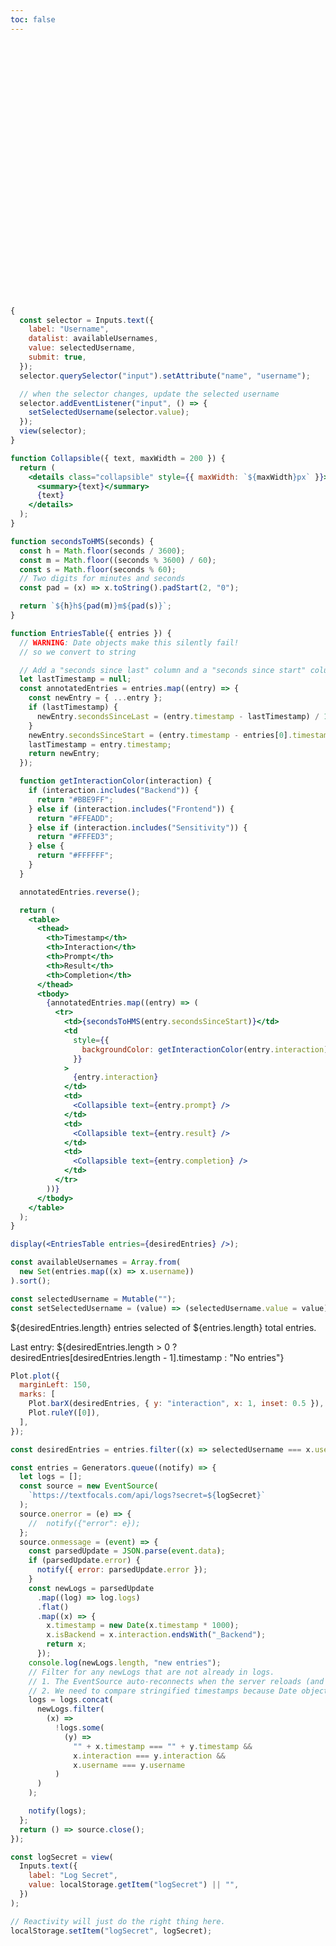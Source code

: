 ```yaml
---
toc: false
---
```


<div class="hero">
  <h1>Log Viewer</h1>
</div>

```js
{
  const selector = Inputs.text({
    label: "Username",
    datalist: availableUsernames,
    value: selectedUsername,
    submit: true,
  });
  selector.querySelector("input").setAttribute("name", "username");

  // when the selector changes, update the selected username
  selector.addEventListener("input", () => {
    setSelectedUsername(selector.value);
  });
  view(selector);
}
```

```jsx
function Collapsible({ text, maxWidth = 200 }) {
  return (
    <details class="collapsible" style={{ maxWidth: `${maxWidth}px` }}>
      <summary>{text}</summary>
      {text}
    </details>
  );
}
```

```jsx
function secondsToHMS(seconds) {
  const h = Math.floor(seconds / 3600);
  const m = Math.floor((seconds % 3600) / 60);
  const s = Math.floor(seconds % 60);
  // Two digits for minutes and seconds
  const pad = (x) => x.toString().padStart(2, "0");

  return `${h}h${pad(m)}m${pad(s)}`;
}
```

```jsx
function EntriesTable({ entries }) {
  // WARNING: Date objects make this silently fail!
  // so we convert to string

  // Add a "seconds since last" column and a "seconds since start" column
  let lastTimestamp = null;
  const annotatedEntries = entries.map((entry) => {
    const newEntry = { ...entry };
    if (lastTimestamp) {
      newEntry.secondsSinceLast = (entry.timestamp - lastTimestamp) / 1000;
    }
    newEntry.secondsSinceStart = (entry.timestamp - entries[0].timestamp) / 1000;
    lastTimestamp = entry.timestamp;
    return newEntry;
  });

  function getInteractionColor(interaction) {
    if (interaction.includes("Backend")) {
      return "#BBE9FF";
    } else if (interaction.includes("Frontend")) {
      return "#FFEADD";
    } else if (interaction.includes("Sensitivity")) {
      return "#FFFED3";
    } else {
      return "#FFFFFF";
    }
  }

  annotatedEntries.reverse();

  return (
    <table>
      <thead>
        <th>Timestamp</th>
        <th>Interaction</th>
        <th>Prompt</th>
        <th>Result</th>
        <th>Completion</th>
      </thead>
      <tbody>
        {annotatedEntries.map((entry) => (
          <tr>
            <td>{secondsToHMS(entry.secondsSinceStart)}</td>
            <td
              style={{
                backgroundColor: getInteractionColor(entry.interaction),
              }}
            >
              {entry.interaction}
            </td>
            <td>
              <Collapsible text={entry.prompt} />
            </td>
            <td>
              <Collapsible text={entry.result} />
            </td>
            <td>
              <Collapsible text={entry.completion} />
            </td>
          </tr>
        ))}
      </tbody>
    </table>
  );
}
```

```jsx
display(<EntriesTable entries={desiredEntries} />);
```

```js
const availableUsernames = Array.from(
  new Set(entries.map((x) => x.username))
).sort();
```

```js
const selectedUsername = Mutable("");
const setSelectedUsername = (value) => (selectedUsername.value = value);
```

${desiredEntries.length} entries selected of ${entries.length} total entries.

Last entry: ${desiredEntries.length > 0 ? desiredEntries[desiredEntries.length - 1].timestamp : "No entries"}

```js
Plot.plot({
  marginLeft: 150,
  marks: [
    Plot.barX(desiredEntries, { y: "interaction", x: 1, inset: 0.5 }),
    Plot.ruleY([0]),
  ],
});
```

```js
const desiredEntries = entries.filter((x) => selectedUsername === x.username);
```

```js
const entries = Generators.queue((notify) => {
  let logs = [];
  const source = new EventSource(
    `https://textfocals.com/api/logs?secret=${logSecret}`
  );
  source.onerror = (e) => {
    //  notify({"error": e});
  };
  source.onmessage = (event) => {
    const parsedUpdate = JSON.parse(event.data);
    if (parsedUpdate.error) {
      notify({ error: parsedUpdate.error });
    }
    const newLogs = parsedUpdate
      .map((log) => log.logs)
      .flat()
      .map((x) => {
        x.timestamp = new Date(x.timestamp * 1000);
        x.isBackend = x.interaction.endsWith("_Backend");
        return x;
      });
    console.log(newLogs.length, "new entries");
    // Filter for any newLogs that are not already in logs.
    // 1. The EventSource auto-reconnects when the server reloads (and drops its old connections). So when the connection is re-established, we get a bunch of old logs again.
    // 2. We need to compare stringified timestamps because Date objects don't compare ===.
    logs = logs.concat(
      newLogs.filter(
        (x) =>
          !logs.some(
            (y) =>
              "" + x.timestamp === "" + y.timestamp &&
              x.interaction === y.interaction &&
              x.username === y.username
          )
      )
    );

    notify(logs);
  };
  return () => source.close();
});
```

```js
const logSecret = view(
  Inputs.text({
    label: "Log Secret",
    value: localStorage.getItem("logSecret") || "",
  })
);
```

```js
// Reactivity will just do the right thing here.
localStorage.setItem("logSecret", logSecret);
```

<style>

.hero {
  display: flex;
  flex-direction: column;
  align-items: center;
  font-family: var(--sans-serif);
  margin: 4rem 0 8rem;
  text-wrap: balance;
  text-align: center;
}

.hero h1 {
  margin: 1rem 0;
  padding: 1rem 0;
  max-width: none;
  font-size: 14vw;
  font-weight: 900;
  line-height: 1;
  background: linear-gradient(30deg, var(--theme-foreground-focus), currentColor);
  -webkit-background-clip: text;
  -webkit-text-fill-color: transparent;
  background-clip: text;
}

.hero h2 {
  margin: 0;
  max-width: 34em;
  font-size: 20px;
  font-style: initial;
  font-weight: 500;
  line-height: 1.5;
  color: var(--theme-foreground-muted);
}

@media (min-width: 640px) {
  .hero h1 {
    font-size: 90px;
  }
}

details.collapsible {
  white-space: pre-wrap;
}

details.collapsible summary {
  text-overflow: ellipsis;
  white-space: nowrap;
  overflow: hidden;
  direction: rtl;
  color: #aaaaaa;
}

td {
  padding: 0.5em;
}

table {
  max-width: 100%;
  border-color: #dddddd;
}

</style>
